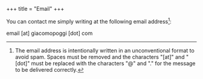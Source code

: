 +++
title = "Email"
+++

You can contact me simply writing at the following email address[^1]:

email [at] giacomopoggi [dot] com

[^1]: The email address is intentionally written in an unconventional format to avoid spam. Spaces must be removed and the characters "[at]" and "[dot]" must be replaced with the characters "@" and "." for the message to be delivered correctly.